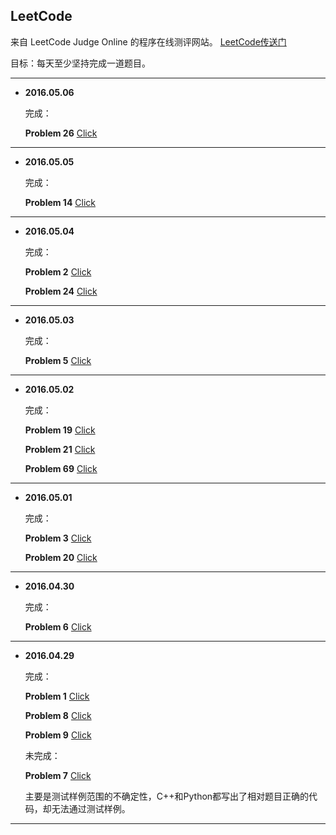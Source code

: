 ﻿## LeetCode

来自 LeetCode Judge Online 的程序在线测评网站。 [LeetCode传送门](https://leetcode.com/)

目标：每天至少坚持完成一道题目。

---


* **2016.05.06**

  完成：

  **Problem 26**  [Click](https://leetcode.com/problems/remove-duplicates-from-sorted-array/)

---


* **2016.05.05**

  完成：

  **Problem 14**  [Click](https://leetcode.com/problems/longest-common-prefix/)

---

* **2016.05.04**

  完成：

  **Problem 2**  [Click](https://leetcode.com/problems/add-two-numbers/)

  **Problem 24**  [Click](https://leetcode.com/problems/swap-nodes-in-pairs/)

---


* **2016.05.03**

  完成：

  **Problem 5**  [Click](https://leetcode.com/problems/longest-palindromic-substring/)

---


* **2016.05.02**

  完成：

  **Problem 19**  [Click](https://leetcode.com/problems/remove-nth-node-from-end-of-list/)

  **Problem 21**  [Click](https://leetcode.com/problems/merge-two-sorted-lists/)

  **Problem 69**  [Click](https://leetcode.com/problems/sqrtx/)

---

* **2016.05.01**

  完成：
  
  **Problem 3**  [Click](https://leetcode.com/problems/longest-substring-without-repeating-characters/)
  
  **Problem 20**  [Click](https://leetcode.com/problems/valid-parentheses/)

---

* **2016.04.30**  

  完成：
  
  **Problem 6**  [Click](https://leetcode.com/problems/zigzag-conversion/)

---

* **2016.04.29**

  完成：
  
  **Problem 1**  [Click](https://leetcode.com/problems/two-sum/)
  
  **Problem 8**  [Click](https://leetcode.com/problems/string-to-integer-atoi/)
  
  **Problem 9**  [Click](https://leetcode.com/problems/palindrome-number/)
  

  未完成： 
  
  **Problem 7**  [Click](https://leetcode.com/problems/reverse-integer/)
  
  主要是测试样例范围的不确定性，C++和Python都写出了相对题目正确的代码，却无法通过测试样例。

---

